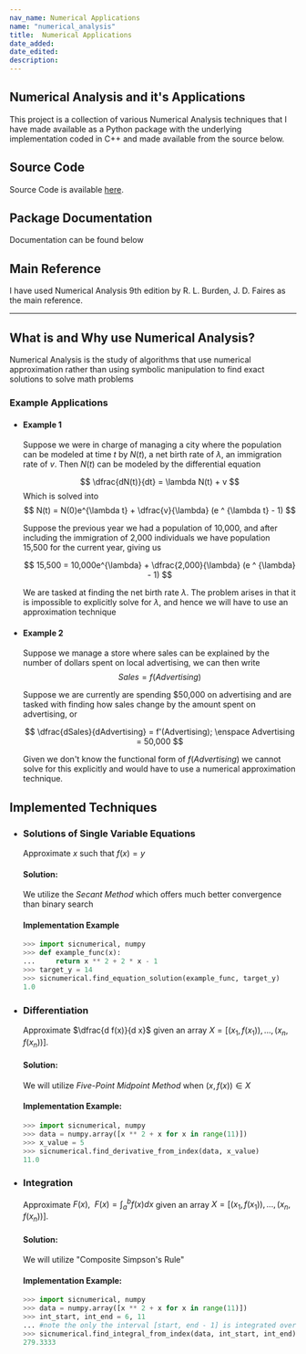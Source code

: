 ```yaml
---
nav_name: Numerical Applications
name: "numerical_analysis"
title:  Numerical Applications
date_added:
date_edited:
description:
---
```


## Numerical Analysis and it's Applications

This project is a collection of various Numerical Analysis techniques that
I have made available as a  Python package with the underlying implementation
coded in C++ and made available from the source below.

## Source Code

Source Code is available <a href=https://github.com/ShameekConyers/sicnumerical/tree/main>here</a>.

## Package Documentation

Documentation can be found below

## Main Reference

I have used Numerical Analysis 9th edition by R. L. Burden, J. D. Faires
as the main reference.

---

## What is and Why use Numerical Analysis?

Numerical Analysis is the study of algorithms that use numerical approximation rather
than using symbolic manipulation to find exact solutions to solve math problems

### Example Applications

- #### Example 1
  Suppose we were in charge of managing a city where the population can be
  modeled at time $t$ by $N(t)$, a net birth rate of $\lambda$, an immigration
  rate of $v$.
	Then $N(t)$ can be modeled by the differential equation

	$$
	\dfrac{dN(t)}{dt} = \lambda N(t) + v
	$$
	Which is solved into
	$$
	N(t) = N(0)e^{\lambda t} + 	\dfrac{v}{\lambda} (e ^ {\lambda t} - 1)
	$$

	Suppose the previous year we had a population of 10,000, and after
  including the immigration of 2,000 individuals we have population 15,500 for
  the current year, giving us

	$$
	15,500 = 10,000e^{\lambda} + \dfrac{2,000}{\lambda}  (e ^ {\lambda} - 1)
	$$


	We are tasked at finding the net birth rate $\lambda$.
	The problem arises in that it is impossible to explicitly solve
	for $\lambda$, and hence we will have to use an approximation technique

- #### Example 2
  Suppose we manage a store where sales can be explained by the
	number of dollars spent on local advertising, we can then write
	$$
	Sales = f(Advertising)
	$$

  Suppose we are currently are spending $50,000 on advertising and are tasked
  with finding how sales change by the amount spent on advertising, or

	$$
	\dfrac{dSales}{dAdvertising} = f'(Advertising); \enspace Advertising = 50,000
	$$

	Given we don't know the functional form of $f(Advertising)$ we cannot
	solve for this explicitly and would have to use a numerical approximation
	technique.


## Implemented Techniques
- ### Solutions of Single Variable Equations
  Approximate $x$ such that $f(x) = y$

	#### Solution:
	We utilize the *Secant Method* which offers much better convergence
	than binary search

	#### Implementation Example
	```python
	>>> import sicnumerical, numpy
	>>> def example_func(x):
	... 	return x ** 2 + 2 * x - 1
	>>> target_y = 14
	>>> sicnumerical.find_equation_solution(example_func, target_y)
	1.0
	```


- ### Differentiation

	Approximate $\dfrac{d f(x)}{d x}$ given an array $X = [(x_1, f(x_1)),
	..., (x_n, f(x_n))]$.

	#### Solution:
	We will utilize *Five-Point Midpoint Method* when $(x, f(x)) \in X$

	#### Implementation Example:
	```python
	>>> import sicnumerical, numpy
	>>> data = numpy.array([x ** 2 + x for x in range(11)])
	>>> x_value = 5
	>>> sicnumerical.find_derivative_from_index(data, x_value)
	11.0
	```

- ### Integration

	Approximate $F(x),\enspace F(x) = \int_{a}^{b}f(x)dx$
	given an array $X = [(x_1, f(x_1)),..., (x_n, f(x_n))]$.

	#### Solution:
	We will utilize "Composite Simpson's Rule"

	#### Implementation Example:
	```python
	>>> import sicnumerical, numpy
	>>> data = numpy.array([x ** 2 + x for x in range(11)])
	>>> int_start, int_end = 6, 11
	... #note the only the interval [start, end - 1] is integrated over
	>>> sicnumerical.find_integral_from_index(data, int_start, int_end)
	279.3333
	```

<!--
### Interpolation -->
